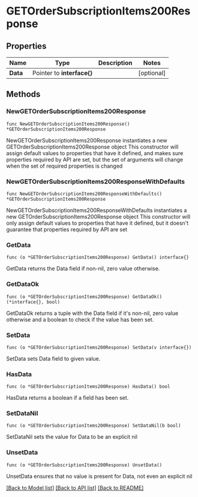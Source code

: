# GETOrderSubscriptionItems200Response

## Properties

Name | Type | Description | Notes
------------ | ------------- | ------------- | -------------
**Data** | Pointer to **interface{}** |  | [optional] 

## Methods

### NewGETOrderSubscriptionItems200Response

`func NewGETOrderSubscriptionItems200Response() *GETOrderSubscriptionItems200Response`

NewGETOrderSubscriptionItems200Response instantiates a new GETOrderSubscriptionItems200Response object
This constructor will assign default values to properties that have it defined,
and makes sure properties required by API are set, but the set of arguments
will change when the set of required properties is changed

### NewGETOrderSubscriptionItems200ResponseWithDefaults

`func NewGETOrderSubscriptionItems200ResponseWithDefaults() *GETOrderSubscriptionItems200Response`

NewGETOrderSubscriptionItems200ResponseWithDefaults instantiates a new GETOrderSubscriptionItems200Response object
This constructor will only assign default values to properties that have it defined,
but it doesn't guarantee that properties required by API are set

### GetData

`func (o *GETOrderSubscriptionItems200Response) GetData() interface{}`

GetData returns the Data field if non-nil, zero value otherwise.

### GetDataOk

`func (o *GETOrderSubscriptionItems200Response) GetDataOk() (*interface{}, bool)`

GetDataOk returns a tuple with the Data field if it's non-nil, zero value otherwise
and a boolean to check if the value has been set.

### SetData

`func (o *GETOrderSubscriptionItems200Response) SetData(v interface{})`

SetData sets Data field to given value.

### HasData

`func (o *GETOrderSubscriptionItems200Response) HasData() bool`

HasData returns a boolean if a field has been set.

### SetDataNil

`func (o *GETOrderSubscriptionItems200Response) SetDataNil(b bool)`

 SetDataNil sets the value for Data to be an explicit nil

### UnsetData
`func (o *GETOrderSubscriptionItems200Response) UnsetData()`

UnsetData ensures that no value is present for Data, not even an explicit nil

[[Back to Model list]](../README.md#documentation-for-models) [[Back to API list]](../README.md#documentation-for-api-endpoints) [[Back to README]](../README.md)


